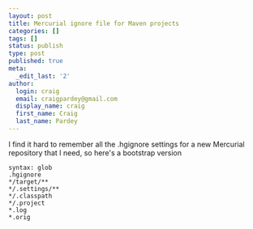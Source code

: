 ```yaml
---
layout: post
title: Mercurial ignore file for Maven projects
categories: []
tags: []
status: publish
type: post
published: true
meta:
  _edit_last: '2'
author:
  login: craig
  email: craigpardey@gmail.com
  display_name: craig
  first_name: Craig
  last_name: Pardey
---
```


I find it hard to remember all the .hgignore settings for a new Mercurial
repository that I need, so here's a bootstrap version

    
    
    
    syntax: glob
    .hgignore
    */target/**
    */.settings/**
    */.classpath
    */.project
    *.log
    *.orig
    

